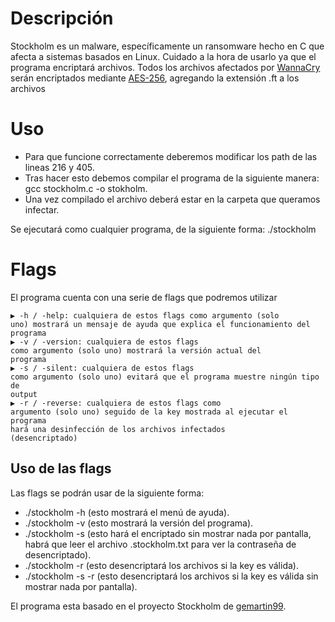 <h1>Descripción</h1>
Stockholm es un malware, específicamente un ransomware hecho en C que afecta a sistemas basados en Linux. Cuidado a la hora de usarlo ya que el programa encriptará archivos. Todos los archivos afectados por <a href="https://es.wikipedia.org/wiki/WannaCry">WannaCry</a> serán encriptados mediante <a href="https://es.wikipedia.org/wiki/Advanced_Encryption_Standard">AES-256</a>, agregando la extensión .ft a los archivos

<h1>Uso</h1>
<ul>
<li>Para que funcione correctamente deberemos modificar los path de las lineas 216 y 405.</li>
<li>Tras hacer esto debemos compilar el programa de la siguiente manera: gcc stockholm.c -o stokholm.</li>
<li>Una vez compilado el archivo deberá estar en la carpeta que queramos infectar.</li>
</ul>
<p>Se ejecutará como cualquier programa, de la siguiente forma: ./stockholm</p>

<h1>Flags</h1>
El programa cuenta con una serie de flags que podremos utilizar

<code>▶ -h / -help: cualquiera de estos flags como argumento (solo uno) mostrará un mensaje de ayuda que explica el funcionamiento del programa </code></br>
<code>▶ -v / -version: cualquiera de estos flags como argumento (solo uno) mostrará la versión actual del programa</code></br>
<code>▶ -s / -silent: cualquiera de estos flags como argumento (solo uno) evitará que el programa muestre ningún tipo de output</code></br>
<code>▶ -r / -reverse: cualquiera de estos flags como argumento (solo uno) seguido de la key mostrada al ejecutar el programa hará una desinfección de los archivos infectados (desencriptado)</code></br>

<h2>Uso de las flags</h2>
<p>Las flags se podrán usar de la siguiente forma:</p>
<ul>
<li>./stockholm -h (esto mostrará el menú de ayuda).</li>
<li>./stockholm -v (esto mostrará la versión del programa).</li>
<li>./stockholm -s (esto hará el encriptado sin mostrar nada por pantalla, habrá que leer el archivo .stockholm.txt para ver la contraseña de desencriptado).</li>
<li>./stockholm -r <key> (esto desencriptará los archivos si la key es válida).</li>
<li>./stockholm -s -r <key> (esto desencriptará los archivos si la key es válida sin mostrar nada por pantalla).</li>
</ul>

El programa esta basado en el proyecto Stockholm de <a href="https://github.com/gemartin99">gemartin99</a>.

